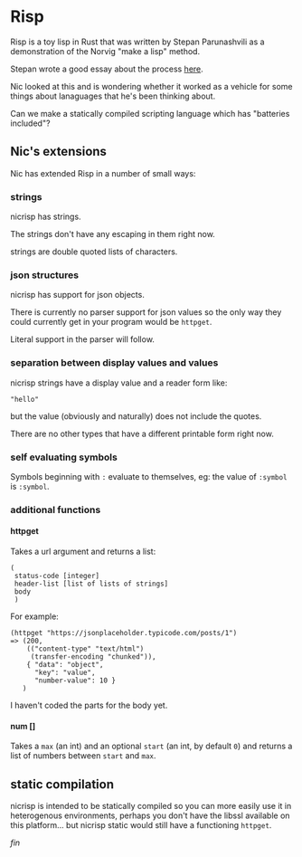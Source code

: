 # Risp 

Risp is a toy lisp in Rust that was written by Stepan Parunashvili as
a demonstration of the Norvig "make a lisp" method.

Stepan wrote a good essay about the process [here](https://m.stopa.io/risp-lisp-in-rust-90a0dad5b116).

Nic looked at this and is wondering whether it worked as a vehicle for
some things about lanaguages that he's been thinking about.

Can we make a statically compiled scripting language which has
"batteries included"?


## Nic's extensions

Nic has extended Risp in a number of small ways:


### strings

nicrisp has strings.

The strings don't have any escaping in them right now.

strings are double quoted lists of characters.

### json structures

nicrisp has support for json objects.

There is currently no parser support for json values so the only way
they could currently get in your program would be `httpget`.

Literal support in the parser will follow.


### separation between display values and values

nicrisp strings have a display value and a reader form like:

```
"hello"
```

but the value (obviously and naturally) does not include the quotes.

There are no other types that have a different printable form right
now.

### self evaluating symbols

Symbols beginning with `:` evaluate to themselves, eg: the value of
`:symbol` is `:symbol`.


### additional functions

#### httpget <url>

Takes a url argument and returns a list:

```
(
 status-code [integer]
 header-list [list of lists of strings]
 body
 )
```

For example:

```
(httpget "https://jsonplaceholder.typicode.com/posts/1")
=> (200,
    (("content-type" "text/html")
     (transfer-encoding "chunked")),
    { "data": "object",
      "key": "value",
      "number-value": 10 }
   )
```

I haven't coded the parts for the body yet.

#### num <max> \[<start>\]

Takes a `max` (an int) and an optional `start` (an int, by default
`0`) and returns a list of numbers between `start` and `max`.

## static compilation

nicrisp is intended to be statically compiled so you can more easily
use it in heterogenous environments, perhaps you don't have the libssl
available on this platform... but nicrisp static would still have a
functioning `httpget`.


_fin_
